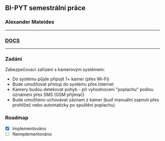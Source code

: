 ## BI-PYT semestrální práce

### Alexander Mateides

---

### [DOCS](https://pyt-semestral-docs.mateides.com)

---

### Zadání

Zabezpečovací zařízení s kamerovým systémem:

- Do systému půjde připojit 1+ kamer (přes Wi-Fi)
- Bude umožňovat přístup do systému přes internet
- Kamery budou detekovat pohyb - při vyhodnocení "poplachu" pošlou oznámení přes SMS (GSM přijímač)
- Bude umožňeno uchovávat záznam z kamer (buď manuální zapnutí přes prohlížeč nebo automaticky po spuštění poplachu)

### Roadmap

- [x] Implementováno
- [ ] Neimplementováno